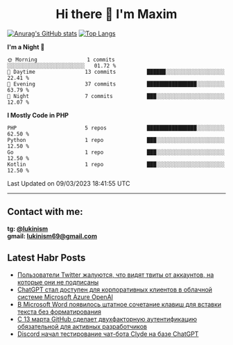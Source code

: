 ## <h1 align="center">Hi there 👋 I'm Maxim</h1>

[![Anurag's GitHub stats](https://github-readme-stats.vercel.app/api?username=lukinism)](https://github.com/anuraghazra/github-readme-stats) [![Top Langs](https://github-readme-stats.vercel.app/api/top-langs/?username=lukinism)](https://github.com/anuraghazra/github-readme-stats)

<!--START_SECTION:waka-->
**I'm a Night 🦉** 

```text
🌞 Morning                1 commits           ░░░░░░░░░░░░░░░░░░░░░░░░░   01.72 % 
🌆 Daytime                13 commits          ██████░░░░░░░░░░░░░░░░░░░   22.41 % 
🌃 Evening                37 commits          ████████████████░░░░░░░░░   63.79 % 
🌙 Night                  7 commits           ███░░░░░░░░░░░░░░░░░░░░░░   12.07 % 
```


**I Mostly Code in PHP** 

```text
PHP                      5 repos             ████████████████░░░░░░░░░   62.50 % 
Python                   1 repo              ███░░░░░░░░░░░░░░░░░░░░░░   12.50 % 
Go                       1 repo              ███░░░░░░░░░░░░░░░░░░░░░░   12.50 % 
Kotlin                   1 repo              ███░░░░░░░░░░░░░░░░░░░░░░   12.50 % 
```




 Last Updated on 09/03/2023 18:41:55 UTC
<!--END_SECTION:waka-->
___
## Contact with me:
**tg: [@lukinism](https://t.me/lukinism)  
gmail: lukinism69@gmail.com**

## Latest Habr Posts
<!-- BLOG-POST-LIST:START -->
- [Пользователи Twitter жалуются, что видят твиты от аккаунтов, на которые они не подписаны](https://habr.com/ru/post/721476/)
- [ChatGPT стал доступен для корпоративных клиентов в облачной системе Microsoft Azure OpenAI](https://habr.com/ru/post/721470/)
- [В Microsoft Word появилось штатное сочетание клавиш для вставки текста без форматирования](https://habr.com/ru/post/721454/)
- [С 13 марта GitHub сделает двухфакторную аутентификацию обязательной для активных разработчиков](https://habr.com/ru/post/721448/)
- [Discord начал тестирование чат-бота Clyde на базе ChatGPT](https://habr.com/ru/post/721446/)
<!-- BLOG-POST-LIST:END -->
